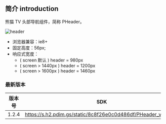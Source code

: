 ## 简介 introduction

熊猫 TV 头部导航组件，简称 PHeader。

![header](https://i.h2.pdim.gs/fc0d67673eff181dd79c06bc30e2d36d.png)

- 浏览器兼容：ie8+
- 固定高度：56px;
- 响应式宽度：
  - ( screen 默认 ) header = 980px
  - ( screen > 1440px ) header = 1200px
  - ( screen > 1600px ) header = 1460px

### 最新版本

| 版本号 | SDK                                                            |
| ------ | -------------------------------------------------------------- |
| 1.2.4  | https://s.h2.pdim.gs/static/8c8f26e0c0d486df/PHeader_v1.2.4.js |
